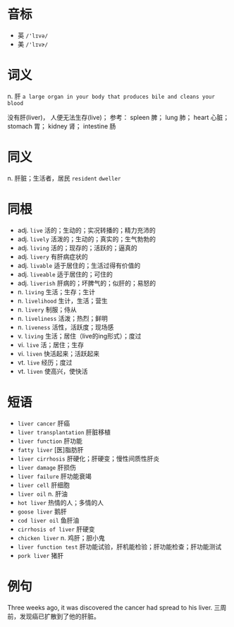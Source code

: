 # 音标

- 英 `/'lɪvə/`
- 美 `/'lɪvɚ/`

# 词义

n. 肝
`a large organ in your body that produces bile and cleans your blood`



没有肝(liver)， 人便无法生存(live)； 参考： spleen 脾； lung 肺； heart 心脏； stomach 胃； kidney 肾； intestine 肠

# 同义

n. 肝脏；生活者，居民
`resident` `dweller`

# 同根

- adj. `live` 活的；生动的；实况转播的；精力充沛的
- adj. `lively` 活泼的；生动的；真实的；生气勃勃的
- adj. `living` 活的；现存的；活跃的；逼真的
- adj. `livery` 有肝病症状的
- adj. `livable` 适于居住的；生活过得有价值的
- adj. `liveable` 适于居住的；可住的
- adj. `liverish` 肝病的；坏脾气的；似肝的；易怒的
- n. `living` 生活；生存；生计
- n. `livelihood` 生计，生活；营生
- n. `livery` 制服；侍从
- n. `liveliness` 活泼；热烈；鲜明
- n. `liveness` 活性，活跃度；现场感
- v. `living` 生活；居住（live的ing形式）；度过
- vi. `live` 活；居住；生存
- vi. `liven` 快活起来；活跃起来
- vt. `live` 经历；度过
- vt. `liven` 使高兴，使快活

# 短语

- `liver cancer` 肝癌
- `liver transplantation` 肝脏移植
- `liver function` 肝功能
- `fatty liver` [医]脂肪肝
- `liver cirrhosis` 肝硬化；肝硬变；慢性间质性肝炎
- `liver damage` 肝损伤
- `liver failure` 肝功能衰竭
- `liver cell` 肝细胞
- `liver oil` n. 肝油
- `hot liver` 热情的人；多情的人
- `goose liver` 鹅肝
- `cod liver oil` 鱼肝油
- `cirrhosis of liver` 肝硬变
- `chicken liver` n. 鸡肝；胆小鬼
- `liver function test` 肝功能试验，肝机能检验；肝功能检查；肝功能测试
- `pork liver` 猪肝

# 例句

Three weeks ago, it was discovered the cancer had spread to his liver.
三周前，发现癌已扩散到了他的肝脏。


